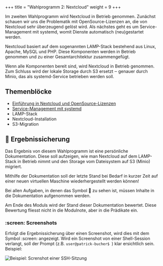 +++
title = "Wahlprogramm 2: Nextcloud"
weight = 9
+++

Im zweiten Wahlprogramm wird Nextcloud in Betrieb genommen. Zunächst schauen wir
uns die Problematik mit OpenSource-Lizenzen an, die von Nextcloud sehr
überzeugend gelöst wird. Als nächstes geht es um Service-Management mit systemd,
womit Dienste automatisch (neu)gestartet werden.

Nextcloud basiert auf dem sogenannten LAMP-Stack bestehend aus Linux, Apache,
MySQL und PHP. Diese Komponenten werden in Betrieb genommen und zu einer
Gesamtarchitektur zusammengefügt.

Wenn alle Komponenten bereit sind, wird Nextcloud in Betrieb genommen. Zum
Schluss wird der lokale Storage durch S3 ersetzt ‒ genauer durch Minio, das als
systemd-Service betrieben werden soll.

## Themenblöcke

- [Einführung in Nextcloud und OpenSource-Lizenzen](/wp2-nextcloud/intro)
- [Service-Management mit systemd](/wp2-nextcloud/systemd)
- LAMP-Stack
- Nextcloud-Installation
- S3-Migration

## :briefcase: Ergebnissicherung

Das Ergebnis von diesem Wahlprogramm ist eine persönliche Dokumentation. Diese
soll aufzeigen, wie man Nextcloud auf dem LAMP-Stack in Betrieb nimmt und den
Storage vom Dateisystem auf S3 (Minio) migriert.

Mithilfe der Dokumentation soll der letzte Stand bei Bedarf in kurzer Zeit auf
einer neuen virtuellen Maschine wiederhergestellt werden können!

Bei allen Aufgaben, in denen das Symbol :briefcase: zu sehen ist, müssen Inhalte
in die Dokumentation aufgenommen werden.

Am Ende des Moduls wird der Stand dieser Dokumentation bewertet. Diese Bewertung
fliesst nicht in die Modulnote, aber in die Prädikate ein.

### :screen: Screenshots

Erfolgt die Ergebnissicherung über einen Screenshot, wird dies mit dem Symbol :screen: angezeigt. Wird ein Screenshot von einer Shell-Session verlangt, soll der Prompt (z.B. `user@patrick-bucher$ `) klar ersichtlich sein. Beispiel:

![Beispiel: Screnshot einer SSH-Sitzung](/img/vm-ssh-session.png)